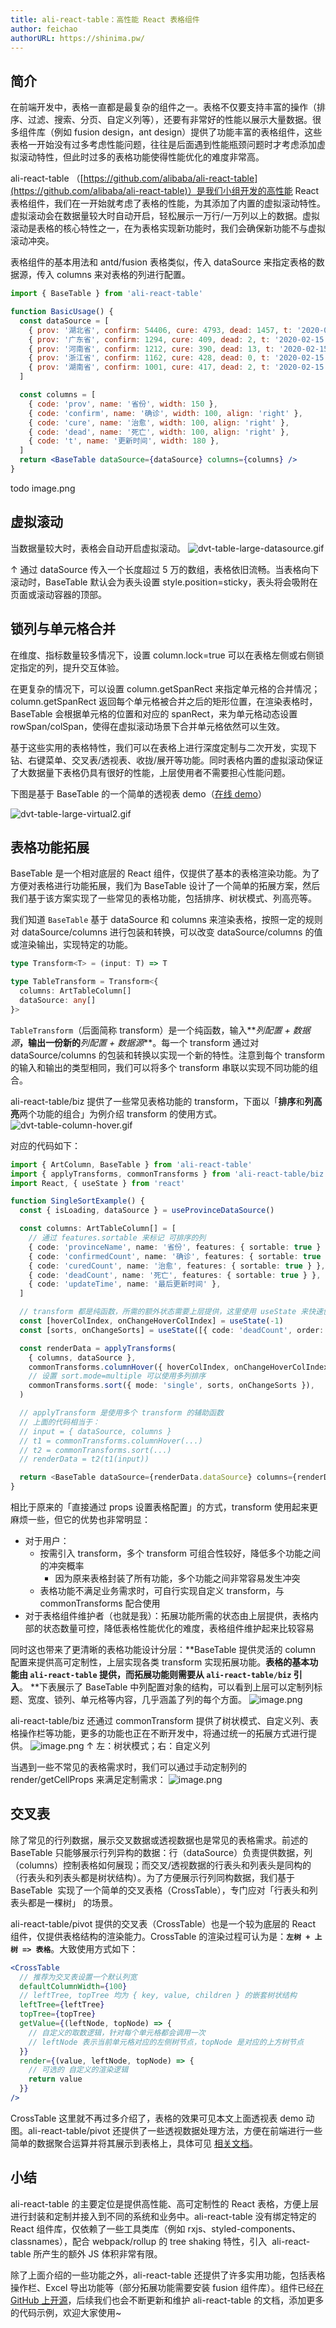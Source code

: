 ```yaml
---
title: ali-react-table：高性能 React 表格组件
author: feichao
authorURL: https://shinima.pw/
---
```


## 简介

在前端开发中，表格一直都是最复杂的组件之一。表格不仅要支持丰富的操作（排序、过滤、搜索、分页、自定义列等），还要有非常好的性能以展示大量数据。很多组件库（例如 fusion design，ant design）提供了功能丰富的表格组件，这些表格一开始没有过多考虑性能问题，往往是后面遇到性能瓶颈问题时才考虑添加虚拟滚动特性，但此时过多的表格功能使得性能优化的难度非常高。

ali-react-table （[https://github.com/alibaba/ali-react-table](https://github.com/alibaba/ali-react-table)）是我们小组开发的高性能 React 表格组件，我们在一开始就考虑了表格的性能，为其添加了内置的虚拟滚动特性。虚拟滚动会在数据量较大时自动开启，轻松展示一万行/一万列以上的数据。虚拟滚动是表格的核心特性之一，在为表格实现新功能时，我们会确保新功能不与虚拟滚动冲突。

表格组件的基本用法和 antd/fusion 表格类似，传入 dataSource 来指定表格的数据源，传入 columns 来对表格的列进行配置。

```jsx
import { BaseTable } from 'ali-react-table'

function BasicUsage() {
  const dataSource = [
    { prov: '湖北省', confirm: 54406, cure: 4793, dead: 1457, t: '2020-02-15 19:52:02' },
    { prov: '广东省', confirm: 1294, cure: 409, dead: 2, t: '2020-02-15 19:52:02' },
    { prov: '河南省', confirm: 1212, cure: 390, dead: 13, t: '2020-02-15 19:52:02' },
    { prov: '浙江省', confirm: 1162, cure: 428, dead: 0, t: '2020-02-15 19:52:02' },
    { prov: '湖南省', confirm: 1001, cure: 417, dead: 2, t: '2020-02-15 19:52:02' },
  ]

  const columns = [
    { code: 'prov', name: '省份', width: 150 },
    { code: 'confirm', name: '确诊', width: 100, align: 'right' },
    { code: 'cure', name: '治愈', width: 100, align: 'right' },
    { code: 'dead', name: '死亡', width: 100, align: 'right' },
    { code: 't', name: '更新时间', width: 180 },
  ]
  return <BaseTable dataSource={dataSource} columns={columns} />
}
```

todo image.png

## 虚拟滚动

当数据量较大时，表格会自动开启虚拟滚动。
![dvt-table-large-datasource.gif](https://cdn.nlark.com/yuque/0/2020/gif/169379/1586885898401-a66d2e2a-6a5b-4618-8a06-3a6419dbea18.gif#align=left&display=inline&height=413&margin=%5Bobject%20Object%5D&name=dvt-table-large-datasource.gif&originHeight=413&originWidth=1068&size=2117058&status=done&style=none&width=1068)

↑ 通过 dataSource 传入一个长度超过 5 万的数组，表格依旧流畅。当表格向下滚动时，BaseTable 默认会为表头设置 style.position=sticky，表头将会吸附在页面或滚动容器的顶部。

## 锁列与单元格合并

在维度、指标数量较多情况下，设置 column.lock=true 可以在表格左侧或右侧锁定指定的列，提升交互体验。

在更复杂的情况下，可以设置 column.getSpanRect 来指定单元格的合并情况；column.getSpanRect 返回每个单元格被合并之后的矩形位置，在渲染表格时，BaseTable 会根据单元格的位置和对应的 spanRect，来为单元格动态设置 rowSpan/colSpan，使得在虚拟滚动场景下合并单元格依然可以生效。

基于这些实用的表格特性，我们可以在表格上进行深度定制与二次开发，实现下钻、右键菜单、交叉表/透视表、收拢/展开等功能。同时表格内置的虚拟滚动保证了大数据量下表格仍具有很好的性能，上层使用者不需要担心性能问题。

下图是基于 BaseTable 的一个简单的透视表 demo（[在线 demo](https://ali-react-table.js.org/?path=/story/%E7%A4%BA%E4%BE%8B-%E5%9F%BA%E4%BA%8E-crosstable-%E7%9A%84%E9%80%8F%E8%A7%86%E8%A1%A8--pivot-table-based-on-cross-table)）

![dvt-table-large-virtual2.gif](https://cdn.nlark.com/yuque/0/2020/gif/169379/1586885898414-31ffa0a5-2b7c-4788-9aff-d53829a532fe.gif#align=left&display=inline&height=652&margin=%5Bobject%20Object%5D&name=dvt-table-large-virtual2.gif&originHeight=652&originWidth=1287&size=5308512&status=done&style=none&width=1287)

## 表格功能拓展

BaseTable 是一个相对底层的 React 组件，仅提供了基本的表格渲染功能。为了方便对表格进行功能拓展，我们为 BaseTable 设计了一个简单的拓展方案，然后我们基于该方案实现了一些常见的表格功能，包括排序、树状模式、列高亮等。

我们知道 `BaseTable` 基于 dataSource 和 columns 来渲染表格，按照一定的规则对 dataSource/columns 进行包装和转换，可以改变 dataSource/columns 的值或渲染输出，实现特定的功能。

```typescript
type Transform<T> = (input: T) => T

type TableTransform = Transform<{
  columns: ArtTableColumn[]
  dataSource: any[]
}>
```

`TableTransform`（后面简称 transform）是一个纯函数，输入**_列配置 + 数据源_**，输出一份新的**_列配置 + 数据源_**。每一个 transform 通过对 dataSource/columns 的包装和转换以实现一个新的特性。注意到每个 transform 的输入和输出的类型相同，我们可以将多个 transform 串联以实现不同功能的组合。

ali-react-table/biz 提供了一些常见表格功能的 transform，下面以「**排序**和**列高亮**两个功能的组合」为例介绍 transform 的使用方式。 ![dvt-table-column-hover.gif](https://cdn.nlark.com/yuque/0/2020/gif/169379/1586885898453-948df0c5-061a-4d21-befc-818c8d8b903b.gif#align=left&display=inline&height=399&margin=%5Bobject%20Object%5D&name=dvt-table-column-hover.gif&originHeight=618&originWidth=1156&size=576736&status=done&style=none&width=746)

对应的代码如下：

```typescript jsx
import { ArtColumn, BaseTable } from 'ali-react-table'
import { applyTransforms, commonTransforms } from 'ali-react-table/biz'
import React, { useState } from 'react'

function SingleSortExample() {
  const { isLoading, dataSource } = useProvinceDataSource()

  const columns: ArtTableColumn[] = [
    // 通过 features.sortable 来标记 可排序的列
    { code: 'provinceName', name: '省份', features: { sortable: true } },
    { code: 'confirmedCount', name: '确诊', features: { sortable: true } },
    { code: 'curedCount', name: '治愈', features: { sortable: true } },
    { code: 'deadCount', name: '死亡', features: { sortable: true } },
    { code: 'updateTime', name: '最后更新时间' },
  ]

  // transform 都是纯函数，所需的额外状态需要上层提供，这里使用 useState 来快速创建状态
  const [hoverColIndex, onChangeHoverColIndex] = useState(-1)
  const [sorts, onChangeSorts] = useState([{ code: 'deadCount', order: 'desc' }])

  const renderData = applyTransforms(
    { columns, dataSource },
    commonTransforms.columnHover({ hoverColIndex, onChangeHoverColIndex }),
    // 设置 sort.mode=multiple 可以使用多列排序
    commonTransforms.sort({ mode: 'single', sorts, onChangeSorts }),
  )

  // applyTransform 是使用多个 transform 的辅助函数
  // 上面的代码相当于：
  // input = { dataSource, columns }
  // t1 = commonTransforms.columnHover(...)
  // t2 = commonTransforms.sort(...)
  // renderData = t2(t1(input))

  return <BaseTable dataSource={renderData.dataSource} columns={renderData.columns} />
}
```

相比于原来的「直接通过 props 设置表格配置」的方式，transform 使用起来更麻烦一些，但它的优势也非常明显：

- 对于用户：
  - 按需引入 transform，多个 transform 可组合性较好，降低多个功能之间的冲突概率
    - 因为原来表格封装了所有功能，多个功能之间非常容易发生冲突
  - 表格功能不满足业务需求时，可自行实现自定义 transform，与 commonTransforms 配合使用
- 对于表格组件维护者（也就是我）：拓展功能所需的状态由上层提供，表格内部的状态数量可控，降低表格性能优化的难度，表格组件维护起来比较容易

同时这也带来了更清晰的表格功能设计分层：**BaseTable 提供灵活的 column 配置来提供高可定制性，上层实现各类 transform 实现拓展功能。**表格的基本功能由 `ali-react-table` 提供，而拓展功能则需要从 `ali-react-table/biz` 引入**。 **下表展示了 BaseTable 中列配置对象的结构，可以看到上层可以定制列标题、宽度、锁列、单元格等内容，几乎涵盖了列的每个方面。
![image.png](https://cdn.nlark.com/yuque/0/2020/png/169379/1586885898471-467b55b8-47da-4751-8592-2176c472ee90.png#align=left&display=inline&height=655&margin=%5Bobject%20Object%5D&name=image.png&originHeight=1310&originWidth=1962&size=257306&status=done&style=none&width=981)

ali-react-table/biz 还通过 commonTransform 提供了树状模式、自定义列、表格操作栏等功能，更多的功能也正在不断开发中，将通过统一的拓展方式进行提供。
![image.png](https://cdn.nlark.com/yuque/0/2020/png/169379/1586885898439-d5a2b7a8-46e5-40a8-a23f-37ee48886ba1.png#align=left&display=inline&height=576&margin=%5Bobject%20Object%5D&name=image.png&originHeight=1152&originWidth=3426&size=367305&status=done&style=none&width=1713)
↑ 左：树状模式；右：自定义列

当遇到一些不常见的表格需求时，我们可以通过手动定制列的 render/getCellProps 来满足定制需求：
![image.png](https://cdn.nlark.com/yuque/0/2020/png/169379/1586885898478-686d6311-76a0-4026-953f-0faa062b15a9.png#align=left&display=inline&height=190&margin=%5Bobject%20Object%5D&name=image.png&originHeight=800&originWidth=3140&size=374205&status=done&style=none&width=746)

<a name="XLlR6"></a>

## 交叉表

除了常见的行列数据，展示交叉数据或透视数据也是常见的表格需求。前述的 BaseTable 只能够展示行列异构的数据：行（dataSource）负责提供数据，列（columns）控制表格如何展现；而交叉/透视数据的行表头和列表头是同构的（行表头和列表头都是树状结构）。为了方便展示行列同构数据，我们基于 BaseTable  实现了一个简单的交叉表格（CrossTable），专门应对「行表头和列表头都是一棵树」 的场景。

ali-react-table/pivot 提供的交叉表（CrossTable）也是一个较为底层的 React 组件，仅提供表格结构的渲染能力。CrossTable 的渲染过程可认为是：**`左树 + 上树 => 表格`**。大致使用方式如下：

```jsx
<CrossTable
  // 推荐为交叉表设置一个默认列宽
  defaultColumnWidth={100}
  // leftTree, topTree 均为 { key, value, children } 的嵌套树状结构
  leftTree={leftTree}
  topTree={topTree}
  getValue={(leftNode, topNode) => {
    // 自定义的取数逻辑，针对每个单元格都会调用一次
    // leftNode 表示当前单元格对应的左侧树节点，topNode 是对应的上方树节点
  }}
  render={(value, leftNode, topNode) => {
    // 可选的 自定义的渲染逻辑
    return value
  }}
/>
```

CrossTable 这里就不再过多介绍了，表格的效果可见本文上面透视表 demo 动图。ali-react-table/pivot 还提供了一些透视数据处理方法，方便在前端进行一些简单的数据聚合运算并将其展示到表格上，具体可见 [相关文档](https://ali-react-table.js.org/?path=/docs/%E4%BA%A4%E5%8F%89%E4%B8%8E%E9%80%8F%E8%A7%86)。

<a name="ylekk"></a>

## 小结

ali-react-table 的主要定位是提供高性能、高可定制性的 React 表格，方便上层进行封装和定制并接入到不同的系统和业务中。ali-react-table 没有绑定特定的 React 组件库，仅依赖了一些工具类库（例如 rxjs、styled-components、classnames），配合 webpack/rollup 的 tree shaking 特性，引入  ali-react-table 所产生的额外 JS 体积非常有限。

除了上面介绍的一些功能之外，ali-react-table 还提供了许多实用功能，包括表格操作栏、Excel 导出功能等（部分拓展功能需要安装 fusion 组件库）。组件已经[在 GitHub 上开源](https://github.com/alibaba/ali-react-table)，后续我们也会不断更新和维护 ali-react-table 的文档，添加更多的代码示例，欢迎大家使用~
